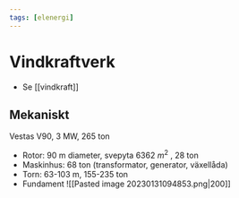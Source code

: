 ```yaml
---
tags: [elenergi]
---
```

# Vindkraftverk
- Se [[vindkraft]]

## Mekaniskt
Vestas V90, 3 MW, 265 ton 
- Rotor: 90 m diameter, svepyta 6362 $m^{2}$ , 28 ton 
- Maskinhus: 68 ton (transformator, generator, växellåda) 
- Torn: 63-103 m, 155-235 ton 
- Fundament
![[Pasted image 20230131094853.png|200]]
